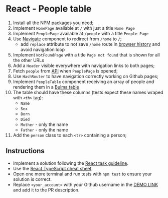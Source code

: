 # React - People table

1. Install all the NPM packages you need;
1. Implement `HomePage` available at `/` with just a title `Home Page`
1. Implement `PeoplePage` available at `/people` with a title `People Page`
1. Use [Navigate](https://reactrouter.com/docs/en/v6/components/navigate) component to redirect from `/home` to `/`;
    - add `replace` attribute to not save `/home` route in [browser history](https://reactrouter.com/docs/en/v6/getting-started/concepts#history-and-locations) and avoid navigation loop
1. Implement `NotFoundPage` with a title `Page not found` that is shown for all the other URLs
1. Add a `Header` visible everywhere with navigation links to both pages;
1. Fetch `people` from [API](https://mate-academy.github.io/react_people-table/api/people.json) when `PeoplePage` is opened;
1. Use `HashRouter` to have navigation correctly working on Github pages;
1. Implement `PeopleTable` component receiving an array of people and rendering them in a [Bulma table](https://bulma.io/documentation/elements/table/)
1. The table should have these columns (tests expect these names wraped with `<th>` tag):
    - `Name`
    - `Sex`
    - `Born`
    - `Died`
    - `Mother` - only the name
    - `Father` - only the name
1. Add the `person` class to each `<tr>` containing a person;

## Instructions

- Implement a solution following the [React task guideline](https://github.com/mate-academy/react_task-guideline#react-tasks-guideline).
- Use the [React TypeScript cheat sheet](https://mate-academy.github.io/fe-program/js/extra/react-typescript).
- Open one more terminal and run tests with `npm test` to ensure your solution is correct.
- Replace `<your_account>` with your Github username in the [DEMO LINK](https://DenysPolitov.github.io/react_people-table-basics/) and add it to the PR description.
